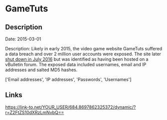 # GameTuts

## Description

Date: 2015-03-01

Description:
Likely in early 2015, the video game website GameTuts suffered a data breach and over 2 million user accounts were exposed. The site later <a href="https://twitter.com/TeamModio/status/756705841168916486" target="_blank" rel="noopener">shut down in July 2016</a> but was identified as having been hosted on a vBulletin forum. The exposed data included usernames, email and IP addresses and salted MD5 hashes.


['Email addresses', 'IP addresses', 'Passwords', 'Usernames']

## Links

https://link-to.net/YOUR_USER/684.8697862325372/dynamic/?r=Z2FtZS10dXRzLmNvbQ==